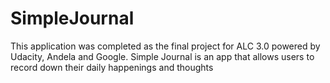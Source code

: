 # SimpleJournal
This application was completed as the final project for ALC 3.0 powered by Udacity, Andela and Google.
Simple Journal is an app that allows users to record down their daily happenings and thoughts
